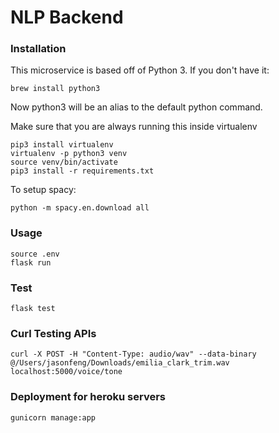 # NLP Backend

### Installation

This microservice is based off of Python 3. If you don't have it:
```
brew install python3
```
Now python3 will be an alias to the default python command.

Make sure that you are always running this inside virtualenv

```
pip3 install virtualenv
virtualenv -p python3 venv
source venv/bin/activate
pip3 install -r requirements.txt
```

To setup spacy:
```
python -m spacy.en.download all
```

### Usage

```
source .env
flask run
```

### Test
```
flask test
```

### Curl Testing APIs
```
curl -X POST -H "Content-Type: audio/wav" --data-binary @/Users/jasonfeng/Downloads/emilia_clark_trim.wav localhost:5000/voice/tone
```


### Deployment for heroku servers
```
gunicorn manage:app
```
